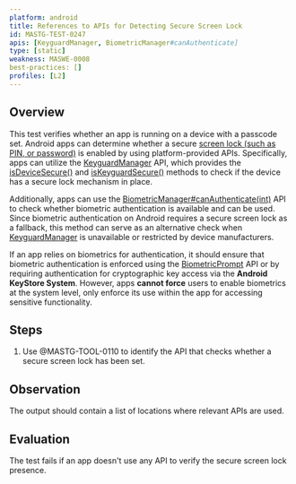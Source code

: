 ```yaml
---
platform: android
title: References to APIs for Detecting Secure Screen Lock
id: MASTG-TEST-0247
apis: [KeyguardManager, BiometricManager#canAuthenticate]
type: [static]
weakness: MASWE-0008
best-practices: []
profiles: [L2]
---
```

## Overview

This test verifies whether an app is running on a device with a passcode set. Android apps can determine whether a secure [screen lock (such as PIN, or password)](https://support.google.com/android/answer/9079129) is enabled by using platform-provided APIs. Specifically, apps can utilize the [KeyguardManager](https://developer.android.com/reference/android/app/KeyguardManager) API, which provides the [isDeviceSecure()](https://developer.android.com/reference/android/app/KeyguardManager#isDeviceSecure()) and [isKeyguardSecure()](https://developer.android.com/reference/android/app/KeyguardManager#isKeyguardLocked()) methods to check if the device has a secure lock mechanism in place.

Additionally, apps can use the [BiometricManager#canAuthenticate(int)](https://developer.android.com/reference/android/hardware/biometrics/BiometricManager#canAuthenticate(int)) API to check whether biometric authentication is available and can be used. Since biometric authentication on Android requires a secure screen lock as a fallback, this method can serve as an alternative check when [KeyguardManager](https://developer.android.com/reference/android/app/KeyguardManager) is unavailable or restricted by device manufacturers.

If an app relies on biometrics for authentication, it should ensure that biometric authentication is enforced using the [BiometricPrompt](https://developer.android.com/reference/android/hardware/biometrics/BiometricPrompt) API or by requiring authentication for cryptographic key access via the **Android KeyStore System**. However, apps **cannot force** users to enable biometrics at the system level, only enforce its use within the app for accessing sensitive functionality.

## Steps

1. Use @MASTG-TOOL-0110 to identify the API that checks whether a secure screen lock has been set.

## Observation

The output should contain a list of locations where relevant APIs are used.

## Evaluation

The test fails if an app doesn't use any API to verify the secure screen lock presence.
